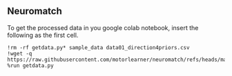 ## Neuromatch

To get the processed data in you google colab notebook, insert the following as the first cell.

```
!rm -rf getdata.py* sample_data data01_direction4priors.csv
!wget -q https://raw.githubusercontent.com/motorlearner/neuromatch/refs/heads/main/getdata.py
%run getdata.py
```